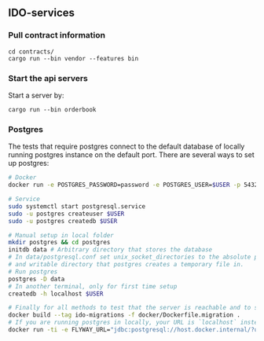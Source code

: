 ## IDO-services

### Pull contract information

```
cd contracts/
cargo run --bin vendor --features bin
```

### Start the api servers

Start a server by:
```
cargo run --bin orderbook
```


### Postgres

The tests that require postgres connect to the default database of locally running postgres instance on the default port. There are several ways to set up postgres:

```sh
# Docker
docker run -e POSTGRES_PASSWORD=password -e POSTGRES_USER=$USER -p 5432:5432 postgres

# Service
sudo systemctl start postgresql.service
sudo -u postgres createuser $USER
sudo -u postgres createdb $USER

# Manual setup in local folder
mkdir postgres && cd postgres
initdb data # Arbitrary directory that stores the database
# In data/postgresql.conf set unix_socket_directories to the absolute path to an arbitrary existing
# and writable directory that postgres creates a temporary file in.
# Run postgres
postgres -D data
# In another terminal, only for first time setup
createdb -h localhost $USER

# Finally for all methods to test that the server is reachable and to set the schema for the tests.
docker build --tag ido-migrations -f docker/Dockerfile.migration .
# If you are running postgres in locally, your URL is `localhost` instead of `host.docker.internal`
docker run -ti -e FLYWAY_URL="jdbc:postgresql://host.docker.internal/?user=$USER" -v $PWD/database/sql:/flyway/sql ido-migrations migrate
```
